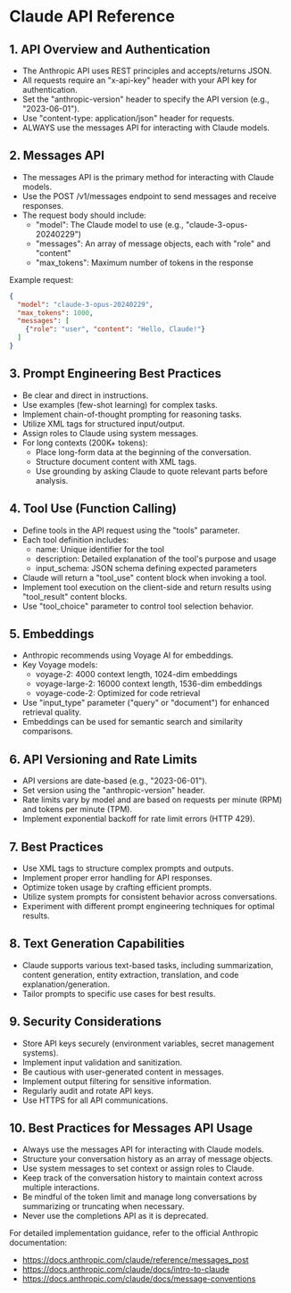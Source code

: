 # Claude API Reference

## 1. API Overview and Authentication

- The Anthropic API uses REST principles and accepts/returns JSON.
- All requests require an "x-api-key" header with your API key for authentication.
- Set the "anthropic-version" header to specify the API version (e.g., "2023-06-01").
- Use "content-type: application/json" header for requests.
- ALWAYS use the messages API for interacting with Claude models.

## 2. Messages API

- The messages API is the primary method for interacting with Claude models.
- Use the POST /v1/messages endpoint to send messages and receive responses.
- The request body should include:
  - "model": The Claude model to use (e.g., "claude-3-opus-20240229")
  - "messages": An array of message objects, each with "role" and "content"
  - "max_tokens": Maximum number of tokens in the response

Example request:
```json
{
  "model": "claude-3-opus-20240229",
  "max_tokens": 1000,
  "messages": [
    {"role": "user", "content": "Hello, Claude!"}
  ]
}
```

## 3. Prompt Engineering Best Practices

- Be clear and direct in instructions.
- Use examples (few-shot learning) for complex tasks.
- Implement chain-of-thought prompting for reasoning tasks.
- Utilize XML tags for structured input/output.
- Assign roles to Claude using system messages.
- For long contexts (200K+ tokens):
  - Place long-form data at the beginning of the conversation.
  - Structure document content with XML tags.
  - Use grounding by asking Claude to quote relevant parts before analysis.

## 4. Tool Use (Function Calling)

- Define tools in the API request using the "tools" parameter.
- Each tool definition includes:
  - name: Unique identifier for the tool
  - description: Detailed explanation of the tool's purpose and usage
  - input_schema: JSON schema defining expected parameters
- Claude will return a "tool_use" content block when invoking a tool.
- Implement tool execution on the client-side and return results using "tool_result" content blocks.
- Use "tool_choice" parameter to control tool selection behavior.

## 5. Embeddings

- Anthropic recommends using Voyage AI for embeddings.
- Key Voyage models:
  - voyage-2: 4000 context length, 1024-dim embeddings
  - voyage-large-2: 16000 context length, 1536-dim embeddings
  - voyage-code-2: Optimized for code retrieval
- Use "input_type" parameter ("query" or "document") for enhanced retrieval quality.
- Embeddings can be used for semantic search and similarity comparisons.

## 6. API Versioning and Rate Limits

- API versions are date-based (e.g., "2023-06-01").
- Set version using the "anthropic-version" header.
- Rate limits vary by model and are based on requests per minute (RPM) and tokens per minute (TPM).
- Implement exponential backoff for rate limit errors (HTTP 429).

## 7. Best Practices

- Use XML tags to structure complex prompts and outputs.
- Implement proper error handling for API responses.
- Optimize token usage by crafting efficient prompts.
- Utilize system prompts for consistent behavior across conversations.
- Experiment with different prompt engineering techniques for optimal results.

## 8. Text Generation Capabilities

- Claude supports various text-based tasks, including summarization, content generation, entity extraction, translation, and code explanation/generation.
- Tailor prompts to specific use cases for best results.

## 9. Security Considerations

- Store API keys securely (environment variables, secret management systems).
- Implement input validation and sanitization.
- Be cautious with user-generated content in messages.
- Implement output filtering for sensitive information.
- Regularly audit and rotate API keys.
- Use HTTPS for all API communications.

## 10. Best Practices for Messages API Usage

- Always use the messages API for interacting with Claude models.
- Structure your conversation history as an array of message objects.
- Use system messages to set context or assign roles to Claude.
- Keep track of the conversation history to maintain context across multiple interactions.
- Be mindful of the token limit and manage long conversations by summarizing or truncating when necessary.
- Never use the completions API as it is deprecated.

For detailed implementation guidance, refer to the official Anthropic documentation:
- https://docs.anthropic.com/claude/reference/messages_post
- https://docs.anthropic.com/claude/docs/intro-to-claude
- https://docs.anthropic.com/claude/docs/message-conventions

